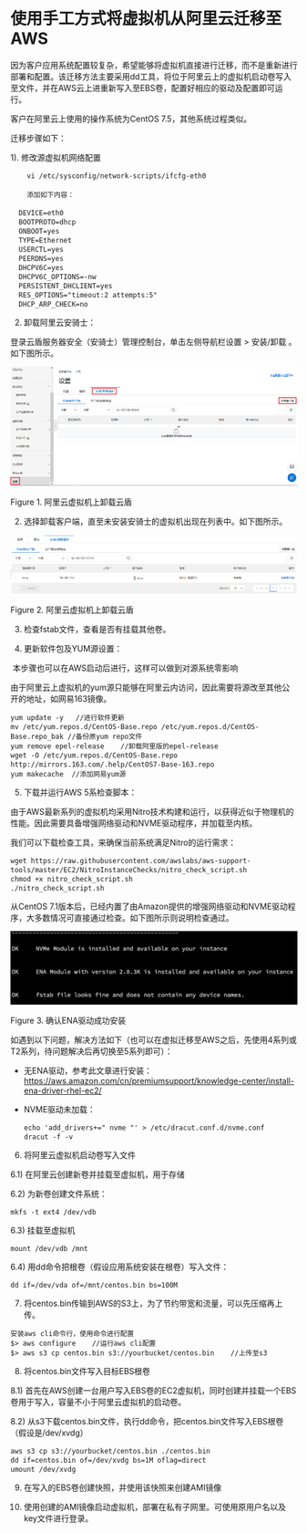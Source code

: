 # 使用手工方式将虚拟机从阿里云迁移至AWS



因为客户应用系统配置较复杂，希望能够将虚拟机直接进行迁移，而不是重新进行部署和配置。该迁移方法主要采用dd工具，将位于阿里云上的虚拟机启动卷写入至文件，并在AWS云上进重新写入至EBS卷，配置好相应的驱动及配置即可运行。

客户在阿里云上使用的操作系统为CentOS 7.5，其他系统过程类似。

迁移步骤如下：

1). 修改源虚拟机网络配置

```
	vi /etc/sysconfig/network-scripts/ifcfg-eth0
	
	添加如下内容：

  DEVICE=eth0
  BOOTPROTO=dhcp
  ONBOOT=yes
  TYPE=Ethernet
  USERCTL=yes
  PEERDNS=yes
  DHCPV6C=yes
  DHCPV6C_OPTIONS=-nw
  PERSISTENT_DHCLIENT=yes
  RES_OPTIONS="timeout:2 attempts:5"
  DHCP_ARP_CHECK=no
```



2)  卸载阿里云安骑士：

登录云盾服务器安全（安骑士）管理控制台，单击左侧导航栏设置 > 安装/卸载 。如下图所示。

![](pics/1.png)                               

Figure 1.     阿里云虚拟机上卸载云盾

 

2)  选择卸载客户端，直至未安装安骑士的虚拟机出现在列表中。如下图所示。

 ![](pics/2.png)

Figure 2.     阿里云虚拟机上卸载云盾

 

3)  检查fstab文件，查看是否有挂载其他卷。

4)  更新软件包及YUM源设置：

​	本步骤也可以在AWS启动后进行，这样可以做到对源系统零影响

​	由于阿里云上虚拟机的yum源只能够在阿里云内访问，因此需要将源改至其他公开的地址，如网易163镜像。

```
yum update -y   //进行软件更新
mv /etc/yum.repos.d/CentOS-Base.repo /etc/yum.repos.d/CentOS-Base.repo_bak //备份原yum repo文件
yum remove epel-release    //卸载阿里版的epel-release
wget -O /etc/yum.repos.d/CentOS-Base.repo http://mirrors.163.com/.help/CentOS7-Base-163.repo
yum makecache  //添加网易yum源

```

5)  下载并运行AWS 5系检查脚本：

由于AWS最新系列的虚拟机均采用Nitro技术构建和运行，以获得近似于物理机的性能。因此需要具备增强网络驱动和NVME驱动程序，并加载至内核。

我们可以下载检查工具，来确保当前系统满足Nitro的运行需求：

```
wget https://raw.githubusercontent.com/awslabs/aws-support-tools/master/EC2/NitroInstanceChecks/nitro_check_script.sh
chmod +x nitro_check_script.sh
./nitro_check_script.sh
```

从CentOS 7.1版本后，已经内置了由Amazon提供的增强网络驱动和NVME驱动程序，大多数情况可直接通过检查。如下图所示则说明检查通过。

![](pics/3.png)

Figure 3.     确认ENA驱动成功安装



如遇到以下问题，解决方法如下（也可以在虚拟迁移至AWS之后，先使用4系列或T2系列，待问题解决后再切换至5系列即可）：

- 无ENA驱动，参考此文章进行安装：https://aws.amazon.com/cn/premiumsupport/knowledge-center/install-ena-driver-rhel-ec2/

- NVME驱动未加载：

  ```
  echo 'add_drivers+=" nvme "' > /etc/dracut.conf.d/nvme.conf
  dracut -f -v
  ```

6)  将阿里云虚拟机启动卷写入文件

6.1) 在阿里云创建新卷并挂载至虚拟机，用于存储

6.2) 为新卷创建文件系统：

```
mkfs -t ext4 /dev/vdb
```

6.3) 挂载至虚拟机

```
mount /dev/vdb /mnt
```

6.4) 用dd命令把根卷（假设应用系统安装在根卷）写入文件：

```
dd if=/dev/vda of=/mnt/centos.bin bs=100M
```

 7)  将centos.bin传输到AWS的S3上，为了节约带宽和流量，可以先压缩再上传。

```
安装aws cli命令行，使用命令进行配置
$> aws configure    //运行aws cli配置
$> aws s3 cp centos.bin s3://yourbucket/centos.bin    //上传至s3
```

8)  将centos.bin文件写入目标EBS根卷

8.1) 首先在AWS创建一台用户写入EBS卷的EC2虚拟机，同时创建并挂载一个EBS卷用于写入，容量不小于阿里云虚拟机的启动卷。

8.2) 从s3下载centos.bin文件，执行dd命令，把centos.bin文件写入EBS根卷（假设是/dev/xvdg）

```
aws s3 cp s3://yourbucket/centos.bin ./centos.bin
dd if=centos.bin of=/dev/xvdg bs=1M oflag=direct
umount /dev/xvdg
```

9)  在写入的EBS卷创建快照，并使用该快照来创建AMI镜像

10) 使用创建的AMI镜像启动虚拟机，部署在私有子网里。可使用原用户名以及key文件进行登录。



